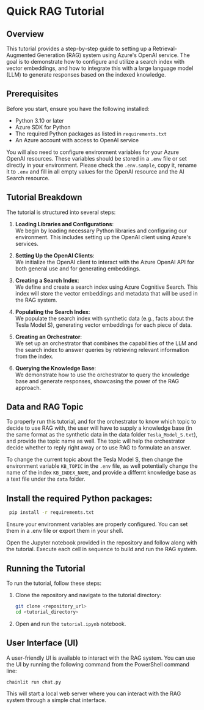 # Quick RAG Tutorial


## Overview

This tutorial provides a step-by-step guide to setting up a Retrieval-Augmented Generation (RAG) system using Azure's OpenAI service. The goal is to demonstrate how to configure and utilize a search index with vector embeddings, and how to integrate this with a large language model (LLM) to generate responses based on the indexed knowledge.

## Prerequisites

Before you start, ensure you have the following installed:

- Python 3.10 or later
- Azure SDK for Python
- The required Python packages as listed in `requirements.txt`
- An Azure account with access to OpenAI service

You will also need to configure environment variables for your Azure OpenAI resources. These variables should be stored in a `.env` file or set directly in your environment. Please check the `.env.sample`, copy it, rename it to `.env` and fill in all empty values for the OpenAI resource and the AI Search resource.

## Tutorial Breakdown

The tutorial is structured into several steps:

1. **Loading Libraries and Configurations**:  
   We begin by loading necessary Python libraries and configuring our environment. This includes setting up the OpenAI client using Azure's services.

2. **Setting Up the OpenAI Clients**:  
   We initialize the OpenAI client to interact with the Azure OpenAI API for both general use and for generating embeddings.

3. **Creating a Search Index**:  
   We define and create a search index using Azure Cognitive Search. This index will store the vector embeddings and metadata that will be used in the RAG system.

4. **Populating the Search Index**:  
   We populate the search index with synthetic data (e.g., facts about the Tesla Model S), generating vector embeddings for each piece of data.

5. **Creating an Orchestrator**:  
   We set up an orchestrator that combines the capabilities of the LLM and the search index to answer queries by retrieving relevant information from the index.

6. **Querying the Knowledge Base**:  
   We demonstrate how to use the orchestrator to query the knowledge base and generate responses, showcasing the power of the RAG approach.


## Data and RAG Topic

To properly run this tutorial, and for the orchestrator to know which topic to decide to use RAG with, the user will have to supply a knowledge base (in the same format as the synthetic data in the data folder `Tesla_Model_S.txt`), and provide the topic name as well. The topic will help the orchestrator decide whether to reply right away or to use RAG to formulate an answer. 

To change the current topic about the Tesla Model S, then change the environment variable `KB_TOPIC` in the `.env` file, as well potentially change the name of the index `KB_INDEX_NAME`, and provide a differnt knowledge base as a text file under the `data` folder.

## Install the required Python packages:

   ```bash
    pip install -r requirements.txt
   ```

Ensure your environment variables are properly configured. You can set them in a .env file or export them in your shell.

Open the Jupyter notebook provided in the repository and follow along with the tutorial. Execute each cell in sequence to build and run the RAG system.


## Running the Tutorial

To run the tutorial, follow these steps:

1. Clone the repository and navigate to the tutorial directory:

   ```bash
   git clone <repository_url>
   cd <tutorial_directory>
   ```

2. Open and run the `tutorial.ipynb` notebook.

## User Interface (UI)
A user-friendly UI is available to interact with the RAG system. You can use the UI by running the following command from the PowerShell command line:

   ```bash
   chainlit run chat.py
   ```

This will start a local web server where you can interact with the RAG system through a simple chat interface.
